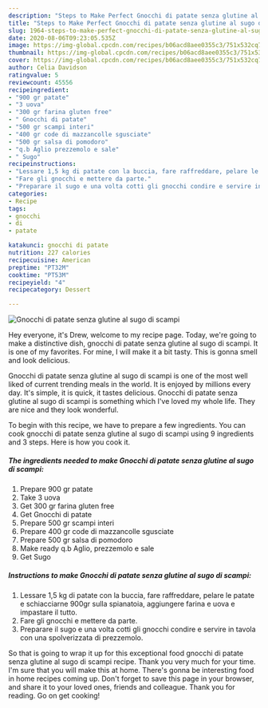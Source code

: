 ```yaml
---
description: "Steps to Make Perfect Gnocchi di patate senza glutine al sugo di scampi"
title: "Steps to Make Perfect Gnocchi di patate senza glutine al sugo di scampi"
slug: 1964-steps-to-make-perfect-gnocchi-di-patate-senza-glutine-al-sugo-di-scampi
date: 2020-08-06T09:23:05.535Z
image: https://img-global.cpcdn.com/recipes/b06acd8aee0355c3/751x532cq70/gnocchi-di-patate-senza-glutine-al-sugo-di-scampi-recipe-main-photo.jpg
thumbnail: https://img-global.cpcdn.com/recipes/b06acd8aee0355c3/751x532cq70/gnocchi-di-patate-senza-glutine-al-sugo-di-scampi-recipe-main-photo.jpg
cover: https://img-global.cpcdn.com/recipes/b06acd8aee0355c3/751x532cq70/gnocchi-di-patate-senza-glutine-al-sugo-di-scampi-recipe-main-photo.jpg
author: Celia Davidson
ratingvalue: 5
reviewcount: 45556
recipeingredient:
- "900 gr patate"
- "3 uova"
- "300 gr farina gluten free"
- " Gnocchi di patate"
- "500 gr scampi interi"
- "400 gr code di mazzancolle sgusciate"
- "500 gr salsa di pomodoro"
- "q.b Aglio prezzemolo e sale"
- " Sugo"
recipeinstructions:
- "Lessare 1,5 kg di patate con la buccia, fare raffreddare, pelare le patate e schiacciarne 900gr sulla spianatoia, aggiungere farina e uova e impastare il tutto."
- "Fare gli gnocchi e mettere da parte."
- "Preparare il sugo e una volta cotti gli gnocchi condire e servire in tavola con una spolverizzata di prezzemolo."
categories:
- Recipe
tags:
- gnocchi
- di
- patate

katakunci: gnocchi di patate 
nutrition: 227 calories
recipecuisine: American
preptime: "PT32M"
cooktime: "PT53M"
recipeyield: "4"
recipecategory: Dessert

---
```



![Gnocchi di patate senza glutine al sugo di scampi](https://img-global.cpcdn.com/recipes/b06acd8aee0355c3/751x532cq70/gnocchi-di-patate-senza-glutine-al-sugo-di-scampi-recipe-main-photo.jpg)

Hey everyone, it's Drew, welcome to my recipe page. Today, we're going to make a distinctive dish, gnocchi di patate senza glutine al sugo di scampi. It is one of my favorites. For mine, I will make it a bit tasty. This is gonna smell and look delicious.

Gnocchi di patate senza glutine al sugo di scampi is one of the most well liked of current trending meals in the world. It is enjoyed by millions every day. It's simple, it is quick, it tastes delicious. Gnocchi di patate senza glutine al sugo di scampi is something which I've loved my whole life. They are nice and they look wonderful.




To begin with this recipe, we have to prepare a few ingredients. You can cook gnocchi di patate senza glutine al sugo di scampi using 9 ingredients and 3 steps. Here is how you cook it.

<!--inarticleads1-->

##### The ingredients needed to make Gnocchi di patate senza glutine al sugo di scampi:

1. Prepare 900 gr patate
1. Take 3 uova
1. Get 300 gr farina gluten free
1. Get  Gnocchi di patate
1. Prepare 500 gr scampi interi
1. Prepare 400 gr code di mazzancolle sgusciate
1. Prepare 500 gr salsa di pomodoro
1. Make ready q.b Aglio, prezzemolo e sale
1. Get  Sugo




<!--inarticleads2-->

##### Instructions to make Gnocchi di patate senza glutine al sugo di scampi:

1. Lessare 1,5 kg di patate con la buccia, fare raffreddare, pelare le patate e schiacciarne 900gr sulla spianatoia, aggiungere farina e uova e impastare il tutto.
1. Fare gli gnocchi e mettere da parte.
1. Preparare il sugo e una volta cotti gli gnocchi condire e servire in tavola con una spolverizzata di prezzemolo.




So that is going to wrap it up for this exceptional food gnocchi di patate senza glutine al sugo di scampi recipe. Thank you very much for your time. I'm sure that you will make this at home. There's gonna be interesting food in home recipes coming up. Don't forget to save this page in your browser, and share it to your loved ones, friends and colleague. Thank you for reading. Go on get cooking!
